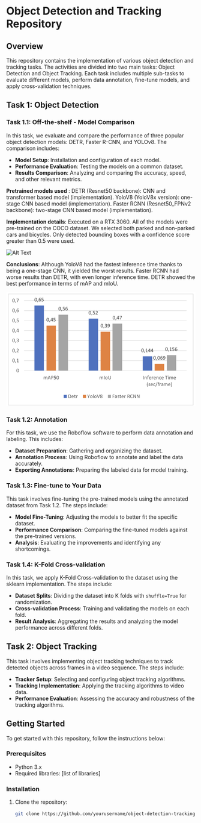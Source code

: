 # Object Detection and Tracking Repository

## Overview
This repository contains the implementation of various object detection and tracking tasks. The activities are divided into two main tasks: Object Detection and Object Tracking. Each task includes multiple sub-tasks to evaluate different models, perform data annotation, fine-tune models, and apply cross-validation techniques.

## Task 1: Object Detection

### Task 1.1: Off-the-shelf - Model Comparison
In this task, we evaluate and compare the performance of three popular object detection models: DETR, Faster R-CNN, and YOLOv8. The comparison includes:

- **Model Setup**: Installation and configuration of each model.
- **Performance Evaluation**: Testing the models on a common dataset.
- **Results Comparison**: Analyzing and comparing the accuracy, speed, and other relevant metrics.


**Pretrained models used** :
DETR (Resnet50 backbone): CNN and transformer based model (implementation).
YoloV8 (YoloV8x version): one-stage CNN based model (implementation).
Faster RCNN (Resnet50_FPNv2 backbone): two-stage CNN based model (implementation).

**Implementation details**:
Executed on a RTX 3060.
All of the models were pre-trained on the COCO dataset. 
We selected both parked and non-parked cars and bicycles. 
Only detected bounding boxes with a confidence score greater than 0.5 were used.

![Alt Text](results_fine_tunedrand0_output.gif)


**Conclusions**:
Although YoloV8 had the fastest inference time thanks to being a one-stage CNN, it yielded the worst results. 
Faster RCNN had worse results than DETR, with even longer inference time. 
DETR showed the best performance in terms of mAP and mIoU.

![Alt Text](assets/Results.png)

### Task 1.2: Annotation
For this task, we use the Roboflow software to perform data annotation and labeling. This includes:

- **Dataset Preparation**: Gathering and organizing the dataset.
- **Annotation Process**: Using Roboflow to annotate and label the data accurately.
- **Exporting Annotations**: Preparing the labeled data for model training.

### Task 1.3: Fine-tune to Your Data
This task involves fine-tuning the pre-trained models using the annotated dataset from Task 1.2. The steps include:

- **Model Fine-Tuning**: Adjusting the models to better fit the specific dataset.
- **Performance Comparison**: Comparing the fine-tuned models against the pre-trained versions.
- **Analysis**: Evaluating the improvements and identifying any shortcomings.

### Task 1.4: K-Fold Cross-validation
In this task, we apply K-Fold Cross-validation to the dataset using the sklearn implementation. The steps include:

- **Dataset Splits**: Dividing the dataset into K folds with `shuffle=True` for randomization.
- **Cross-validation Process**: Training and validating the models on each fold.
- **Result Analysis**: Aggregating the results and analyzing the model performance across different folds.

## Task 2: Object Tracking
This task involves implementing object tracking techniques to track detected objects across frames in a video sequence. The steps include:

- **Tracker Setup**: Selecting and configuring object tracking algorithms.
- **Tracking Implementation**: Applying the tracking algorithms to video data.
- **Performance Evaluation**: Assessing the accuracy and robustness of the tracking algorithms.

## Getting Started
To get started with this repository, follow the instructions below:

### Prerequisites
- Python 3.x
- Required libraries: [list of libraries]

### Installation
1. Clone the repository:
   ```sh
   git clone https://github.com/yourusername/object-detection-tracking.git
